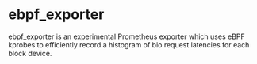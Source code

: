 # ebpf_exporter

ebpf_exporter is an experimental Prometheus exporter which uses eBPF kprobes to efficiently record
a histogram of bio request latencies for each block device.
